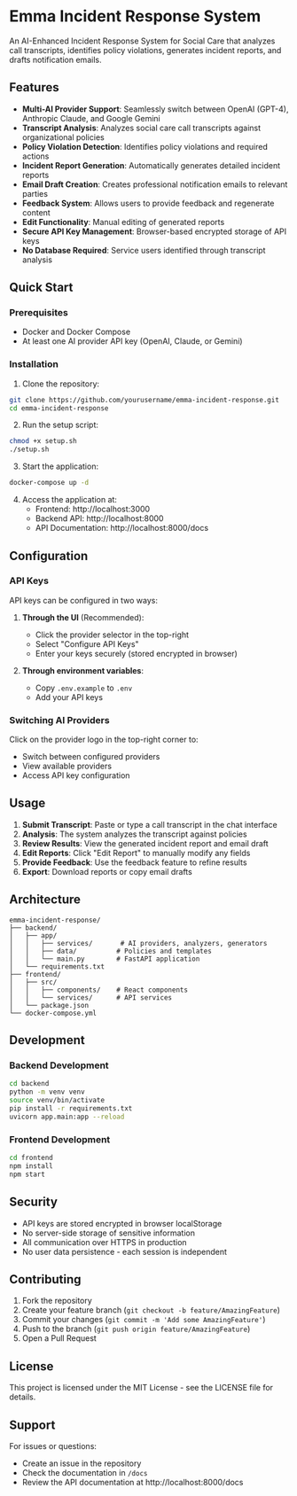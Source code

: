 # Emma Incident Response System

An AI-Enhanced Incident Response System for Social Care that analyzes call transcripts, identifies policy violations, generates incident reports, and drafts notification emails.

## Features

- **Multi-AI Provider Support**: Seamlessly switch between OpenAI (GPT-4), Anthropic Claude, and Google Gemini
- **Transcript Analysis**: Analyzes social care call transcripts against organizational policies
- **Policy Violation Detection**: Identifies policy violations and required actions
- **Incident Report Generation**: Automatically generates detailed incident reports
- **Email Draft Creation**: Creates professional notification emails to relevant parties
- **Feedback System**: Allows users to provide feedback and regenerate content
- **Edit Functionality**: Manual editing of generated reports
- **Secure API Key Management**: Browser-based encrypted storage of API keys
- **No Database Required**: Service users identified through transcript analysis

## Quick Start

### Prerequisites

- Docker and Docker Compose
- At least one AI provider API key (OpenAI, Claude, or Gemini)

### Installation

1. Clone the repository:
```bash
git clone https://github.com/yourusername/emma-incident-response.git
cd emma-incident-response
```

2. Run the setup script:
```bash
chmod +x setup.sh
./setup.sh
```

3. Start the application:
```bash
docker-compose up -d
```

4. Access the application at:
   - Frontend: http://localhost:3000
   - Backend API: http://localhost:8000
   - API Documentation: http://localhost:8000/docs

## Configuration

### API Keys

API keys can be configured in two ways:

1. **Through the UI** (Recommended):
   - Click the provider selector in the top-right
   - Select "Configure API Keys"
   - Enter your keys securely (stored encrypted in browser)

2. **Through environment variables**:
   - Copy `.env.example` to `.env`
   - Add your API keys

### Switching AI Providers

Click on the provider logo in the top-right corner to:
- Switch between configured providers
- View available providers
- Access API key configuration

## Usage

1. **Submit Transcript**: Paste or type a call transcript in the chat interface
2. **Analysis**: The system analyzes the transcript against policies
3. **Review Results**: View the generated incident report and email draft
4. **Edit Reports**: Click "Edit Report" to manually modify any fields
5. **Provide Feedback**: Use the feedback feature to refine results
6. **Export**: Download reports or copy email drafts

## Architecture

```
emma-incident-response/
├── backend/
│   ├── app/
│   │   ├── services/       # AI providers, analyzers, generators
│   │   ├── data/          # Policies and templates
│   │   └── main.py        # FastAPI application
│   └── requirements.txt
├── frontend/
│   ├── src/
│   │   ├── components/    # React components
│   │   └── services/      # API services
│   └── package.json
└── docker-compose.yml
```

## Development

### Backend Development
```bash
cd backend
python -m venv venv
source venv/bin/activate
pip install -r requirements.txt
uvicorn app.main:app --reload
```

### Frontend Development
```bash
cd frontend
npm install
npm start
```

## Security

- API keys are stored encrypted in browser localStorage
- No server-side storage of sensitive information
- All communication over HTTPS in production
- No user data persistence - each session is independent

## Contributing

1. Fork the repository
2. Create your feature branch (`git checkout -b feature/AmazingFeature`)
3. Commit your changes (`git commit -m 'Add some AmazingFeature'`)
4. Push to the branch (`git push origin feature/AmazingFeature`)
5. Open a Pull Request

## License

This project is licensed under the MIT License - see the LICENSE file for details.

## Support

For issues or questions:
- Create an issue in the repository
- Check the documentation in `/docs`
- Review the API documentation at http://localhost:8000/docs
